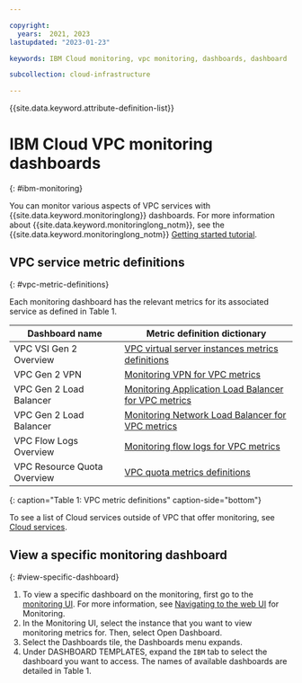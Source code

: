 ```yaml
---

copyright:
  years:  2021, 2023
lastupdated: "2023-01-23"

keywords: IBM Cloud monitoring, vpc monitoring, dashboards, dashboard

subcollection: cloud-infrastructure

---
```


{{site.data.keyword.attribute-definition-list}}

# IBM Cloud VPC monitoring dashboards
{: #ibm-monitoring}

You can monitor various aspects of VPC services with {{site.data.keyword.monitoringlong}} dashboards. For more information about {{site.data.keyword.monitoringlong_notm}}, see the {{site.data.keyword.monitoringlong_notm}} [Getting started tutorial](/docs/monitoring?topic=monitoring-getting-started).

## VPC service metric definitions
{: #vpc-metric-definitions}

Each monitoring dashboard has the relevant metrics for its associated service as defined in Table 1.

| Dashboard name | Metric definition dictionary |
|----------|----------|
| VPC VSI Gen 2 Overview | [VPC virtual server instances metrics definitions](/docs/vpc?topic=vpc-vpc-monitoring-metrics) |
| VPC Gen 2 VPN | [Monitoring VPN for VPC metrics](/docs/vpc?topic=vpc-vpn-monitoring-metrics&interface=ui) |
| VPC Gen 2 Load Balancer | [Monitoring Application Load Balancer for VPC metrics](/docs/vpc?topic=vpc-monitoring-metrics-alb) |
| VPC Gen 2 Load Balancer | [Monitoring Network Load Balancer for VPC metrics](/docs/vpc?topic=vpc-nlb_monitoring-metrics) |
| VPC Flow Logs Overview | [Monitoring flow logs for VPC metrics](/docs/vpc?topic=vpc-fl-monitoring-metrics) |
| VPC Resource Quota Overview | [VPC quota metrics definitions](/docs/vpc?topic=vpc-vpc-quota-metrics) |
{: caption="Table 1: VPC metric definitions" caption-side="bottom"}

To see a list of Cloud services outside of VPC that offer monitoring, see [Cloud services](/docs/monitoring?topic=monitoring-cloud_services).

## View a specific monitoring dashboard
{: #view-specific-dashboard}

1. To view a specific dashboard on the monitoring, first go to the [monitoring UI](/observe/monitoring). For more information, see [Navigating to the web UI](/docs/monitoring?topic=monitoring-launch) for Monitoring.
2. In the Monitoring UI, select the instance that you want to view monitoring metrics for. Then, select Open Dashboard.
3. Select the Dashboards tile, the Dashboards menu expands.
4. Under DASHBOARD TEMPLATES, expand the `IBM` tab to select the dashboard you want to access. The names of available dashboards are detailed in Table 1.
